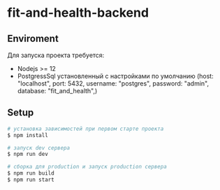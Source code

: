 # fit-and-health-backend

## Enviroment

Для запуска проекта требуется:
 - Nodejs >= 12
 - PostgressSql установленный с настройками по умолчанию (host: "localhost", port: 5432, username: "postgres", password: "admin", database: "fit_and_health",)

## Setup

```bash
# установка зависимостей при первом старте проекта
$ npm install

# запуск dev сервера
$ npm run dev

# сборка для production и запуск production сервера
$ npm run build
$ npm run start
```
